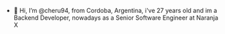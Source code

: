 - 👋 Hi, I’m @cheru94, from Cordoba, Argentina, i've 27 years old and im a Backend Developer, nowadays as a Senior Software Engineer at Naranja X

